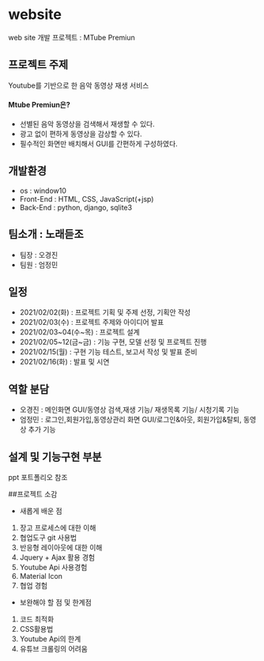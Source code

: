 # website
web site 개발 프로젝트 : MTube Premiun

## 프로젝트 주제
Youtube를 기반으로 한 음악 동영상 재생 서비스
#### Mtube Premiun은?
* 선별된 음악 동영상을 검색해서 재생할 수 있다.
* 광고 없이 편하게 동영상을 감상할 수 있다.
* 필수적인 화면만 배치해서 GUI를 간편하게 구성하였다.

## 개발환경
* os : window10
* Front-End : HTML, CSS, JavaScript(+jsp)
* Back-End : python, django, sqlite3

## 팀소개 : 노래듣조
* 팀장 : 오경진
* 팀원 : 엄정민

## 일정 
* 2021/02/02(화) : 프로젝트 기획 및 주제 선정, 기획안 작성
* 2021/02/03(수) : 프로젝트 주제와 아이디어 발표
* 2021/02/03~04(수~목) : 프로젝트 설계
* 2021/02/05~12(금~금) : 기능 구현, 모델 선정 및 프로젝트 진행
* 2021/02/15(월) : 구현 기능 테스트, 보고서 작성 및 발표 준비
* 2021/02/16(화) : 발표 및 시연

## 역할 분담
* 오경진 : 메인화면 GUI/동영상 검색,재생 기능/ 재생목록 기능/ 시청기록 기능
* 엄정민 : 로그인,회원가입,동영상관리 화면 GUI/로그인&아웃, 회원가입&탈퇴, 동영상 추가 기능

## 설계 및 기능구현 부분
ppt 포트폴리오 참조


##프로젝트 소감
* 새롭게 배운 점
1. 장고 프로세스에 대한 이해
2. 협업도구 git 사용법
3. 반응형 레이아웃에 대한 이해
4. Jquery + Ajax 활용 경험
5. Youtube Api 사용경험
6. Material Icon
7. 협업 경험

* 보완해야 할 점 및 한계점
1. 코드 최적화
2. CSS활용법
3. Youtube Api의 한계
4. 유튜브 크롤링의 어려움

